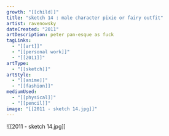 ```yaml
---
growth: "[[child]]"
title: "sketch 14 : male character pixie or fairy outfit"
artist: ravenowsky
dateCreated: "2011"
artDescription: peter pan-esque as fuck
tagLinks:
  - "[[art]]"
  - "[[personal work]]"
  - "[[2011]]"
artType:
  - "[[sketch]]"
artStyle:
  - "[[anime]]"
  - "[[fashion]]"
mediumUsed:
  - "[[physical]]"
  - "[[pencil]]"
image: "[[2011 - sketch 14.jpg]]"
---
```

![[2011 - sketch 14.jpg]]